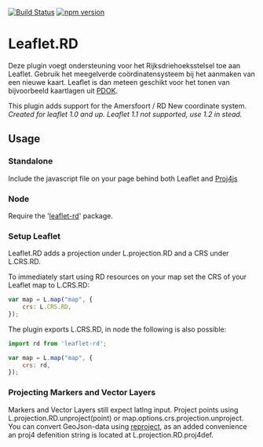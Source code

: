 [![Build Status](https://travis-ci.org/geoloep/Leaflet.RD.svg?branch=master)](https://travis-ci.org/geoloep/Leaflet.RD)  [![npm version](https://badge.fury.io/js/leaflet-rd.svg)](https://badge.fury.io/js/leaflet-rd)

# Leaflet.RD
Deze plugin voegt ondersteuning voor het Rijksdriehoeksstelsel toe aan Leaflet. Gebruik het meegelverde coördinatensysteem bij het aanmaken van een nieuwe kaart. Leaflet is dan meteen geschikt voor het tonen van bijvoorbeeld kaartlagen uit [PDOK](https://www.pdok.nl/).

This plugin adds support for the Amersfoort / RD New coordinate system. 
*Created for leaflet 1.0 and up. Leaflet 1.1 not supported, use 1.2 in stead.* 

## Usage

### Standalone
Include the javascript file on your page behind both Leaflet and [Proj4js](http://proj4js.org/)

### Node
Require the '[leaflet-rd](https://www.npmjs.com/package/leaflet-rd)' package.

### Setup Leaflet
Leaflet.RD adds a projection under L.projection.RD and a CRS under L.CRS.RD. 

To immediately  start using RD resources on your map set the CRS of your Leaflet map to L.CRS.RD:
```javascript
var map = L.map("map", {
    crs: L.CRS.RD,
});
```

The plugin exports L.CRS.RD, in node the following is also possible:
```javascript
import rd from 'leaflet-rd';

var map = L.map("map", {
    crs: rd,
});
```

### Projecting Markers and Vector Layers
Markers and Vector Layers still expect latlng input. Project points using L.projection.RD.unproject(point) or map.options.crs.projection.unproject. You can convert GeoJson-data using [reproject](https://github.com/perliedman/reproject), as an added convenience an proj4 defenition string is located at L.projection.RD.proj4def.
